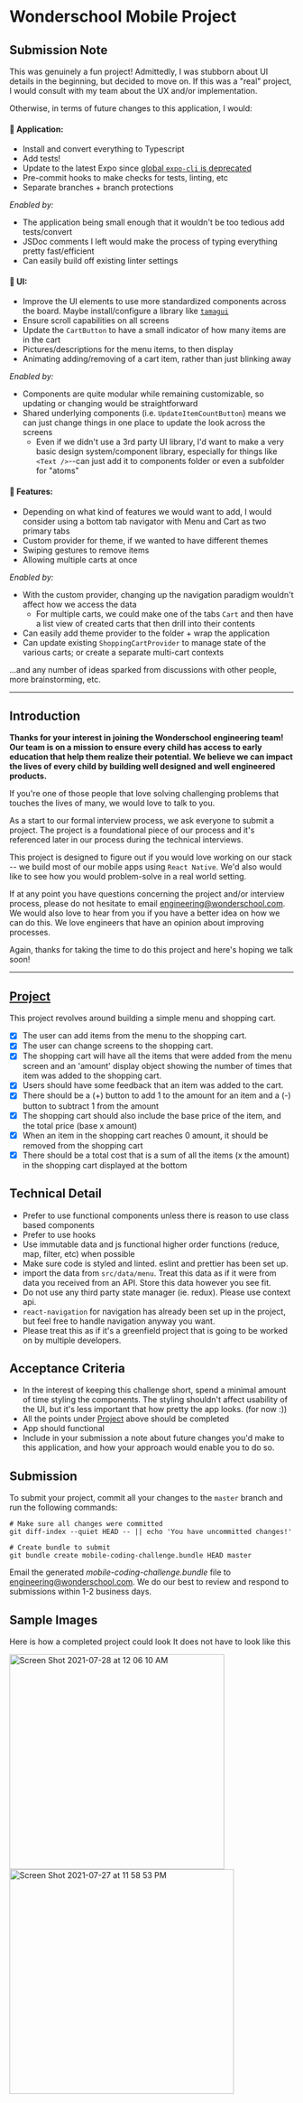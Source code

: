 # Wonderschool Mobile Project

## Submission Note
This was genuinely a fun project! Admittedly, I was stubborn about UI details in the beginning, but decided to move on. If this was a "real" project, I would consult with my team about the UX and/or implementation.

Otherwise, in terms of future changes to this application, I would:

#### 📱 Application:
- Install and convert everything to Typescript
- Add tests!
- Update to the latest Expo since [global `expo-cli` is deprecated](https://docs.expo.dev/more/expo-cli/)
- Pre-commit hooks to make checks for tests, linting, etc
- Separate branches + branch protections

*Enabled by:*
- The application being small enough that it wouldn't be too tedious add tests/convert
- JSDoc comments I left would make the process of typing everything pretty fast/efficient
- Can easily build off existing linter settings


#### 🧩 UI:
- Improve the UI elements to use more standardized components across the board. Maybe install/configure a library like [`tamagui`](https://tamagui.dev/)
- Ensure scroll capabilities on all screens
- Update the `CartButton` to have a small indicator of how many items are in the cart
- Pictures/descriptions for the menu items, to then display
- Animating adding/removing of a cart item, rather than just blinking away

*Enabled by:*
- Components are quite modular while remaining customizable, so updating or changing would be straightforward
- Shared underlying components (i.e. `UpdateItemCountButton`) means we can just change things in one place to update the look across the screens
    - Even if we didn't use a 3rd party UI library, I'd want to make a very basic design system/component library, especially for things like `<Text />`--can just add it to components folder or even a subfolder for "atoms"


#### 🚀 Features:
- Depending on what kind of features we would want to add, I would consider using a bottom tab navigator with Menu and Cart as two primary tabs
- Custom provider for theme, if we wanted to have different themes
- Swiping gestures to remove items
- Allowing multiple carts at once

*Enabled by:*
- With the custom provider, changing up the navigation paradigm wouldn't affect how we access the data
    - For multiple carts, we could make one of the tabs `Cart` and then have a list view of created carts that then drill into their contents
- Can easily add theme provider to the folder + wrap the application
- Can update existing `ShoppingCartProvider` to manage state of the various carts; or create a separate multi-cart contexts

...and any number of ideas sparked from discussions with other people, more brainstorming, etc.

---

## Introduction

**Thanks for your interest in joining the Wonderschool engineering team! Our team is on a mission to ensure every child has access to early education that help them realize their potential. We believe we can impact the lives of every child by building well designed and well engineered products.**

If you're one of those people that love solving challenging problems that touches the lives of many, we would love to talk to you.

As a start to our formal interview process, we ask everyone to submit a project. The project is a foundational piece of our process and it's referenced later in our process during the technical interviews.

This project is designed to figure out if you would love working on our stack -- we build most of our mobile apps using `React Native`. We'd also would like to see how you would problem-solve in a real world setting.

If at any point you have questions concerning the project and/or interview process, please
do not hesitate to email engineering@wonderschool.com. We would also love to hear from you if you have a better idea on how we can do this. We love engineers that have an opinion about improving processes.

Again, thanks for taking the time to do this project and here's hoping we talk soon!

---

## [Project](#project)
This project revolves around building a simple menu and shopping cart.
- [x] The user can add items from the menu to the shopping cart.
- [x] The user can change screens to the shopping cart.
- [x] The shopping cart will have all the items that were added from the menu screen and an 'amount' display object showing
the number of times that item was added to the shopping cart.
- [x] Users should have some feedback that an item was added to the cart.
- [x] There should be a (+) button to add 1 to the amount for an item and a (-) button to subtract 1 from the amount
- [x] The shopping cart should also include the base price of the item, and the total price (base x amount)
- [x] When an item in the shopping cart reaches 0 amount, it should be removed from the shopping cart
- [x] There should be a total cost that is a sum of all the items (x the amount) in the shopping cart
displayed at the bottom

## Technical Detail
* Prefer to use functional components unless there is reason to use class based components
* Prefer to use hooks
* Use immutable data and js functional higher order functions (reduce, map, filter, etc) when possible
* Make sure code is styled and linted. eslint and prettier has been set up.
* import the data from `src/data/menu`. Treat this data as if it were from data you received from an API. Store this data however you see fit.
* Do not use any third party state manager (ie. redux). Please use context api.
* `react-navigation` for navigation has already been set up in the project, but feel free to handle navigation anyway you want. 
* Please treat this as if it's a greenfield project that is going to be worked on by multiple developers. 

## Acceptance Criteria

* In the interest of keeping this challenge short, spend a minimal amount of time styling the components.
  The styling shouldn't affect usability of the UI, but it's less important that how pretty the app looks. (for now :))
* All the points under [Project](#project) above should be completed
* App should functional
* Include in your submission a note about future changes you'd make to this application, and how your approach would enable you to do so.

## Submission

To submit your project, commit all your changes to the `master` branch and run the
following commands:

```
# Make sure all changes were committed
git diff-index --quiet HEAD -- || echo 'You have uncommitted changes!'

# Create bundle to submit
git bundle create mobile-coding-challenge.bundle HEAD master
```

Email the generated _mobile-coding-challenge.bundle_ file to engineering@wonderschool.com. We do our
best to review and respond to submissions within 1-2 business days.



## Sample Images
Here is how a completed project could look
It does not have to look like this

<img width="381" alt="Screen Shot 2021-07-28 at 12 06 10 AM" src="https://user-images.githubusercontent.com/3309671/127279653-3e9726f4-2f9e-45d3-8ad2-3046889fb1f5.png" />
<img width="398" alt="Screen Shot 2021-07-27 at 11 58 53 PM" src="https://user-images.githubusercontent.com/3309671/127279655-e7b3e7a6-cc20-44d9-ba69-6775fbbb36cc.png" />

